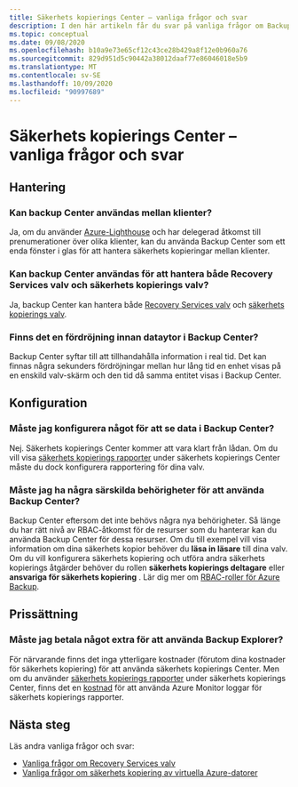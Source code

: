 ```yaml
---
title: Säkerhets kopierings Center – vanliga frågor och svar
description: I den här artikeln får du svar på vanliga frågor om Backup Center
ms.topic: conceptual
ms.date: 09/08/2020
ms.openlocfilehash: b10a9e73e65cf12c43ce28b429a8f12e0b960a76
ms.sourcegitcommit: 829d951d5c90442a38012daaf77e86046018e5b9
ms.translationtype: MT
ms.contentlocale: sv-SE
ms.lasthandoff: 10/09/2020
ms.locfileid: "90997689"
---
```

# <a name="backup-center---frequently-asked-questions"></a>Säkerhets kopierings Center – vanliga frågor och svar

## <a name="management"></a>Hantering

### <a name="can-backup-center-be-used-across-tenants"></a>Kan backup Center användas mellan klienter?

Ja, om du använder [Azure-Lighthouse](https://docs.microsoft.com/azure/lighthouse/overview) och har delegerad åtkomst till prenumerationer över olika klienter, kan du använda Backup Center som ett enda fönster i glas för att hantera säkerhets kopieringar mellan klienter.

### <a name="can-backup-center-be-used-to-manage-both-recovery-services-vaults-and-backup-vaults"></a>Kan backup Center användas för att hantera både Recovery Services valv och säkerhets kopierings valv?

Ja, backup Center kan hantera både [Recovery Services valv](https://docs.microsoft.com/azure/backup/backup-azure-recovery-services-vault-overview) och [säkerhets kopierings valv](backup-vault-overview.md).

### <a name="is-there-a-delay-before-data-surfaces-in-backup-center"></a>Finns det en fördröjning innan dataytor i Backup Center?

Backup Center syftar till att tillhandahålla information i real tid. Det kan finnas några sekunders fördröjningar mellan hur lång tid en enhet visas på en enskild valv-skärm och den tid då samma entitet visas i Backup Center.

## <a name="configuration"></a>Konfiguration

### <a name="do-i-need-to-configure-anything-to-see-data-in-backup-center"></a>Måste jag konfigurera något för att se data i Backup Center?

Nej. Säkerhets kopierings Center kommer att vara klart från lådan. Om du vill visa [säkerhets kopierings rapporter](https://docs.microsoft.com/azure/backup/configure-reports) under säkerhets kopierings Center måste du dock konfigurera rapportering för dina valv.

### <a name="do-i-need-to-have-any-special-permissions-to-use-backup-center"></a>Måste jag ha några särskilda behörigheter för att använda Backup Center?

Backup Center eftersom det inte behövs några nya behörigheter. Så länge du har rätt nivå av RBAC-åtkomst för de resurser som du hanterar kan du använda Backup Center för dessa resurser. Om du till exempel vill visa information om dina säkerhets kopior behöver du **läsa in läsare** till dina valv. Om du vill konfigurera säkerhets kopiering och utföra andra säkerhets kopierings åtgärder behöver du rollen **säkerhets kopierings deltagare** eller **ansvariga för säkerhets kopiering** . Lär dig mer om [RBAC-roller för Azure Backup](https://docs.microsoft.com/azure/backup/backup-rbac-rs-vault).

## <a name="pricing"></a>Prissättning

### <a name="do-i-need-to-pay-anything-extra-to-use-backup-explorer"></a>Måste jag betala något extra för att använda Backup Explorer?

För närvarande finns det inga ytterligare kostnader (förutom dina kostnader för säkerhets kopiering) för att använda säkerhets kopierings Center. Men om du använder [säkerhets kopierings rapporter](https://docs.microsoft.com/azure/backup/configure-reports) under säkerhets kopierings Center, finns det en [kostnad](https://azure.microsoft.com/pricing/details/monitor/) för att använda Azure Monitor loggar för säkerhets kopierings rapporter.

## <a name="next-steps"></a>Nästa steg

Läs andra vanliga frågor och svar:

* [Vanliga frågor om Recovery Services valv](https://docs.microsoft.com/azure/backup/backup-azure-backup-faq)
* [Vanliga frågor om säkerhets kopiering av virtuella Azure-datorer](https://docs.microsoft.com/azure/backup/backup-azure-vm-backup-faq)
